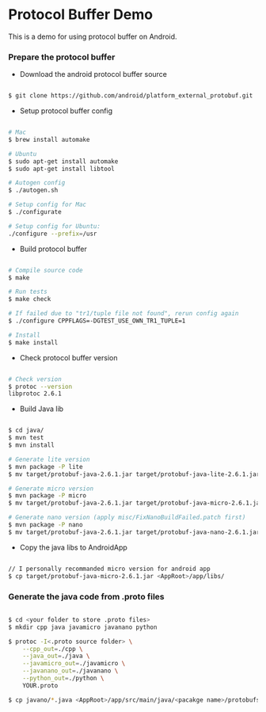 # Protocol Buffer Demo

This is a demo for using protocol buffer on Android.

### Prepare the protocol buffer

* Download the android protocol buffer source

```sh

$ git clone https://github.com/android/platform_external_protobuf.git

```

* Setup protocol buffer config

```sh

# Mac
$ brew install automake

# Ubuntu
$ sudo apt-get install automake
$ sudo apt-get install libtool

# Autogen config
$ ./autogen.sh

# Setup config for Mac
$ ./configurate

# Setup config for Ubuntu:
./configure --prefix=/usr

```

* Build protocol buffer

```sh

# Compile source code
$ make

# Run tests
$ make check

# If failed due to "tr1/tuple file not found", rerun config again
$ ./configure CPPFLAGS=-DGTEST_USE_OWN_TR1_TUPLE=1

# Install
$ make install

```

* Check protocol buffer version

```sh

# Check version
$ protoc --version
libprotoc 2.6.1

```

* Build Java lib

```sh

$ cd java/
$ mvn test
$ mvn install

# Generate lite version
$ mvn package -P lite
$ mv target/protobuf-java-2.6.1.jar target/protobuf-java-lite-2.6.1.jar

# Generate micro version
$ mvn package -P micro
$ mv target/protobuf-java-2.6.1.jar target/protobuf-java-micro-2.6.1.jar

# Generate nano version (apply misc/FixNanoBuildFailed.patch first)
$ mvn package -P nano
$ mv target/protobuf-java-2.6.1.jar target/protobuf-java-nano-2.6.1.jar

```

* Copy the java libs to AndroidApp

```sh

// I personally recommanded micro version for android app
$ cp target/protobuf-java-micro-2.6.1.jar <AppRoot>/app/libs/

```

### Generate the java code from .proto files

```sh

$ cd <your folder to store .proto files>
$ mkdir cpp java javamicro javanano python

$ protoc -I<.proto source folder> \
    --cpp_out=./cpp \
    --java_out=./java \
    --javamicro_out=./javamicro \
    --javanano_out=./javanano \
    --python_out=./python \
    YOUR.proto

$ cp javano/*.java <AppRoot>/app/src/main/java/<pacakge name>/protobufs/

```
